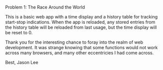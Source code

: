 Problem 1: The Race Around the World

This is a basic web app with a time display and a history table for tracking start-stop indications. 
When the app is reloaded, any stored entries from the history table will be reloaded from last usage, 
but the time display will be reset to 0. 

Thank you for the interesting chance to foray into the realm of web development. It was strange knowing that
some functions would not work across many browsers, and many other eccentricies I had come across.

Best,
Jason Lee
